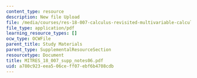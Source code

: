 ```yaml
---
content_type: resource
description: New file Upload
file: /media/courses/res-18-007-calculus-revisited-multivariable-calculus-fall-2011/a780c923eea506ceff07ebf6b4708cdb_MITRES_18_007_supp_notes06.pdf
file_type: application/pdf
learning_resource_types: []
ocw_type: OCWFile
parent_title: Study Materials
parent_type: SupplementalResourceSection
resourcetype: Document
title: MITRES_18_007_supp_notes06.pdf
uid: a780c923-eea5-06ce-ff07-ebf6b4708cdb
---
```

